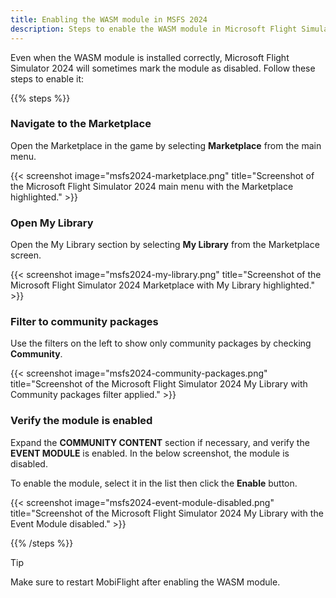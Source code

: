 ```yaml
---
title: Enabling the WASM module in MSFS 2024
description: Steps to enable the WASM module in Microsoft Flight Simulator 2024.
---
```


Even when the WASM module is installed correctly, Microsoft Flight Simulator 2024 will sometimes mark the module as disabled. Follow these steps to enable it:

{{% steps %}}

### Navigate to the Marketplace

Open the Marketplace in the game by selecting **Marketplace** from the main menu.

{{< screenshot image="msfs2024-marketplace.png" title="Screenshot of the Microsoft Flight Simulator 2024 main menu with the Marketplace highlighted." >}}

### Open My Library

Open the My Library section by selecting **My Library** from the Marketplace screen.

{{< screenshot image="msfs2024-my-library.png" title="Screenshot of the Microsoft Flight Simulator 2024 Marketplace with My Library highlighted." >}}

### Filter to community packages

Use the filters on the left to show only community packages by checking **Community**.

{{< screenshot image="msfs2024-community-packages.png" title="Screenshot of the Microsoft Flight Simulator 2024 My Library with Community packages filter applied." >}}

### Verify the module is enabled

Expand the **COMMUNITY CONTENT** section if necessary, and verify the **EVENT MODULE** is enabled. In the below screenshot, the module is disabled.

To enable the module, select it in the list then click the **Enable** button.

{{< screenshot image="msfs2024-event-module-disabled.png" title="Screenshot of the Microsoft Flight Simulator 2024 My Library with the Event Module disabled." >}}

{{% /steps %}}

> [!TIP]
> Make sure to restart MobiFlight after enabling the WASM module.
